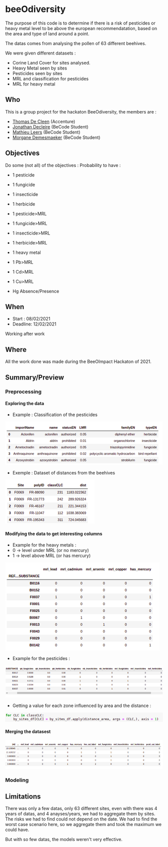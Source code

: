 # beeOdiversity

The purpose of this code is to determine if there is a risk of pesticides or heavy metal level to be above the european recommendatation, based on the area and type of land around a point.

The datas comes from analysing the pollen of 63 different beehives.

We were given different datasets :
- Corine Land Cover for sites analysed.
- Heavy Metal seen by sites
- Pesticides seen by sites
- MRL and classification for pesticides
- MRL for heavy metal


## Who
This is a group project for the hackaton BeeOdiversity, the members are :
- [Thomas De Cleen](https://github.com/ThomasDeCleen) (Accenture)
- [Jonathan Decleire](https://github.com/JonathanDecleire) (BeCode Student)
- [Mathieu Leers](https://github.com/leersmathieu) (BeCode Student)
- [Morgane Demesmaeker](https://github.com/Demesmaeker) (BeCode Student)


## Objectives
Do some (not all) of the objectives :
Probability to have :

- 1 pesticide
- 1 fungicide
- 1 insecticide
- 1 herbicide

- 1 pesticide>MRL
- 1 fungicide>MRL
- 1 insecticide>MRL
- 1 herbicide>MRL

- 1 heavy metal
- 1 Pb>MRL
- 1 Cd>MRL
- 1 Cu>MRL

- Hg Absence/Presence


## When
- Start : 08/02/2021
- Deadline: 12/02/2021

Working after work


## Where
All the work done was made during the BeeOImpact Hackaton of 2021.


## Summary/Preview

### Preprocessing

#### Exploring the data
- Example : Classification of the pesticides

![Classification Pesticides](https://github.com/Demesmaeker/beeOdiversity/blob/main/preview/classe_pesti.png)

- Exemple : Dataset of distances from the beehives

![Distances](https://github.com/Demesmaeker/beeOdiversity/blob/main/preview/distances.png)


#### Modifying the data to get interesting columns


- Example for the heavy metals :
- 0 -> level under MRL (or no mercury)
- 1 -> level above MRL (or has mercury)

![Heavy metals](https://github.com/Demesmaeker/beeOdiversity/blob/main/preview/group_hm.png)

- Example for the pesticides :

![Pesticides](https://github.com/Demesmaeker/beeOdiversity/blob/main/preview/group_pesti.png)

- Getting a value for each zone influenced by area and the distance :

![Area/distance](https://github.com/Demesmaeker/beeOdiversity/blob/main/preview/area_distance.png)


#### Merging the datasest

![One big final Dataset](https://github.com/Demesmaeker/beeOdiversity/blob/main/preview/merged_all.png)


### Modeling


## Limitations

There was only a few datas, only 63 different sites, even with there was 4 years of datas, and 4 anayses/years, we had to aggregate them by sites. The risks we had to find could not depend on the date. We had to find the worst case scenario here, so we aggregate them and took the maximum we could have.

But with so few datas, the models weren't very effective.

